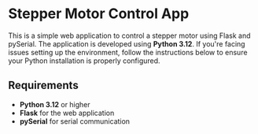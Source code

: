 # Stepper Motor Control App

This is a simple web application to control a stepper motor using Flask and pySerial. The application is developed using **Python 3.12**. If you're facing issues setting up the environment, follow the instructions below to ensure your Python installation is properly configured.

## Requirements

- **Python 3.12** or higher
- **Flask** for the web application
- **pySerial** for serial communication

